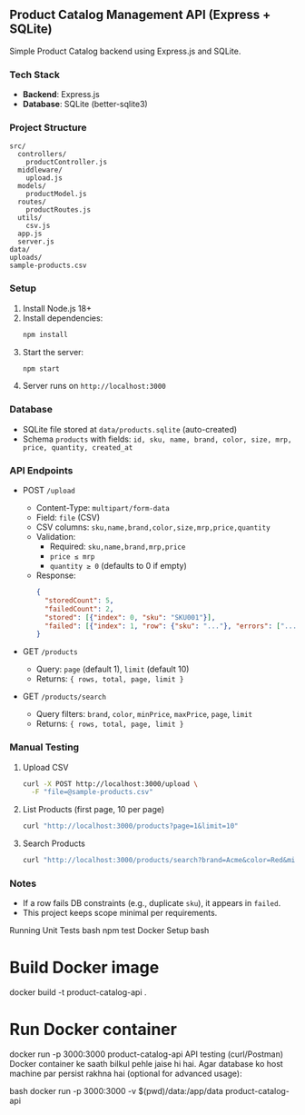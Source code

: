 ## Product Catalog Management API (Express + SQLite)

Simple Product Catalog backend using Express.js and SQLite.

### Tech Stack
- **Backend**: Express.js
- **Database**: SQLite (better-sqlite3)

### Project Structure
```
src/
  controllers/
    productController.js
  middleware/
    upload.js
  models/
    productModel.js
  routes/
    productRoutes.js
  utils/
    csv.js
  app.js
  server.js
data/
uploads/
sample-products.csv
```

### Setup
1. Install Node.js 18+
2. Install dependencies:
   ```bash
   npm install
   ```
3. Start the server:
   ```bash
   npm start
   ```
4. Server runs on `http://localhost:3000`

### Database
- SQLite file stored at `data/products.sqlite` (auto-created)
- Schema `products` with fields: `id, sku, name, brand, color, size, mrp, price, quantity, created_at`

### API Endpoints

- POST `/upload`
  - Content-Type: `multipart/form-data`
  - Field: `file` (CSV)
  - CSV columns: `sku,name,brand,color,size,mrp,price,quantity`
  - Validation:
    - Required: `sku,name,brand,mrp,price`
    - `price ≤ mrp`
    - `quantity ≥ 0` (defaults to 0 if empty)
  - Response:
    ```json
    {
      "storedCount": 5,
      "failedCount": 2,
      "stored": [{"index": 0, "sku": "SKU001"}],
      "failed": [{"index": 1, "row": {"sku": "..."}, "errors": ["..."]}]
    }
    ```

- GET `/products`
  - Query: `page` (default 1), `limit` (default 10)
  - Returns: `{ rows, total, page, limit }`

- GET `/products/search`
  - Query filters: `brand`, `color`, `minPrice`, `maxPrice`, `page`, `limit`
  - Returns: `{ rows, total, page, limit }`

### Manual Testing

1. Upload CSV
   ```bash
   curl -X POST http://localhost:3000/upload \
     -F "file=@sample-products.csv"
   ```

2. List Products (first page, 10 per page)
   ```bash
   curl "http://localhost:3000/products?page=1&limit=10"
   ```

3. Search Products
   ```bash
   curl "http://localhost:3000/products/search?brand=Acme&color=Red&minPrice=500&maxPrice=1000"
   ```

### Notes
- If a row fails DB constraints (e.g., duplicate `sku`), it appears in `failed`.
- This project keeps scope minimal per requirements.



Running Unit Tests
bash
npm test
Docker Setup
bash
# Build Docker image
docker build -t product-catalog-api .

# Run Docker container
docker run -p 3000:3000 product-catalog-api
API testing (curl/Postman) Docker container ke saath bilkul pehle jaise hi hai.
Agar database ko host machine par persist rakhna hai (optional for advanced usage):

bash
docker run -p 3000:3000 -v $(pwd)/data:/app/data product-catalog-api